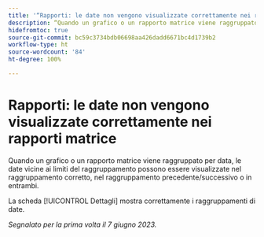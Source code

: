 ```yaml
---
title: '“Rapporti: le date non vengono visualizzate correttamente nei rapporti matrice”'
description: “Quando un grafico o un rapporto matrice viene raggruppato per data, le date vicine ai limiti del raggruppamento possono essere visualizzate nel raggruppamento corretto, nel raggruppamento precedente/successivo o in entrambi”.
hidefromtoc: true
source-git-commit: bc59c3734bdb06698aa426dadd6671bc4d1739b2
workflow-type: ht
source-wordcount: '84'
ht-degree: 100%

---
```



# Rapporti: le date non vengono visualizzate correttamente nei rapporti matrice

Quando un grafico o un rapporto matrice viene raggruppato per data, le date vicine ai limiti del raggruppamento possono essere visualizzate nel raggruppamento corretto, nel raggruppamento precedente/successivo o in entrambi.

La scheda [!UICONTROL Dettagli] mostra correttamente i raggruppamenti di date.

_Segnalato per la prima volta il 7 giugno 2023._

